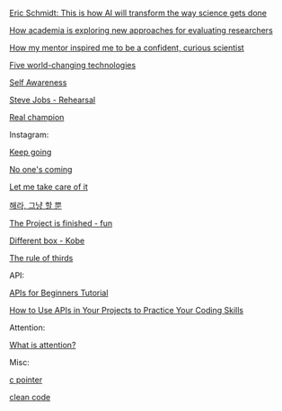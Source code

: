 
[Eric Schmidt: This is how AI will transform the way science gets done](https://www.technologyreview.com/2023/07/05/1075865/eric-schmidt-ai-will-transform-science/?utm_campaign=site_visitor.unpaid.engagement&utm_medium=tr_social&utm_source=LinkedIn)

[How academia is exploring new approaches for evaluating researchers](https://www.science.org/content/article/how-academia-is-exploring-new-approaches-for-evaluating-researchers)

[How my mentor inspired me to be a confident, curious scientist](https://www.science.org/content/article/how-my-mentor-inspired-me-to-be-a-confident-curious-scientist?utm_campaign=SciMag&utm_medium=ownedSocial&utm_source=LinkedIn)

[Five world-changing technologies](https://www.instagram.com/p/Ct9rS5woG6Y/?igshid=ZmZiYTY5ZDNhOA%3D%3D)

[Self Awareness](https://www.cnbc.com/2023/06/26/harvard-trained-neuroscientist-the-most-underrated-skill-successful-people-use-at-work.html?utm_content=Main&utm_medium=Social&utm_source=Facebook&fbclid=IwAR1in_Xrom_8L2mMT7TyUsoi51y1j48f57zS55NTSWqCIwdt3VXWwNhzA_w)

[Steve Jobs - Rehearsal](https://www.inc.com/carmine-gallo/follow-steve-jobs-5-step-presentation-process-to-wow-your-audience.html?utm_campaign=freeform&utm_source=facebook&utm_medium=social&fbclid=iwar3gvivsitkbra5furvqc5dicg4tt91oqmejlwms_y4sbrpea122svs-1au)

[Real champion](https://www.instagram.com/reel/CrdThKKoRRt/?igshid=MTc4MmM1YmI2Ng%3D%3D)


Instagram:

[Keep going](https://www.instagram.com/reel/CuNdaqLu4K9/?igshid=ZmZiYTY5ZDNhOA%3D%3D)

[No one's coming](https://www.instagram.com/reel/Ct1amSxAb-Z/?igshid=ZmZiYTY5ZDNhOA%3D%3D)

[Let me take care of it](https://www.instagram.com/reel/CtM_28vJ0Lk/?img_index=1)

[해라, 그냥 할 뿐](https://www.instagram.com/reel/CsQfTSiPRWG/?igshid=MTc4MmM1YmI2Ng%3D%3D)

[The Project is finished - fun](https://www.instagram.com/reel/CqaatWoLv3M/?img_index=1)

[Different box - Kobe](https://www.instagram.com/reel/CsZnRr2Amrj/?igshid=MTc4MmM1YmI2Ng%3D%3D)

[The rule of thirds](https://www.instagram.com/reel/CrL9ge3ofCp/?igshid=MTc4MmM1YmI2Ng%3D%3D)




API:

[APIs for Beginners Tutorial](https://www.freecodecamp.org/news/apis-for-beginners/)

[How to Use APIs in Your Projects to Practice Your Coding Skills](https://www.freecodecamp.org/news/use-apis-to-practice-coding-skills/)


Attention:

[What is attention?](https://machinelearningmastery.com/what-is-attention/?fbclid=IwAR0sjpFDK5p4-2RC91ultZfIYXRDQM33c8r8D3wEvCB6ZVyfIZme1zjf2gA)



Misc:

[c pointer](https://www.freecodecamp.org/news/finally-understand-pointers-in-c/?fbclid=IwAR0FhVVTR_sjzfxXQCGPyqWZvpvFYWxxSIS34DALmqMzb7pQ7m0BqOi7dHU)

[clean code](https://www.freecodecamp.org/news/how-to-write-clean-code/?fbclid=IwAR0EF3rxX2fMqOyI0rqwDMkPN5nQyWn5zuUG43IOI_dyOAtycEgL4Mu2yrY)


